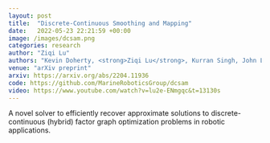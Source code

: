 ```yaml
---
layout: post
title:  "Discrete-Continuous Smoothing and Mapping"
date:   2022-05-23 22:21:59 +00:00
image: /images/dcsam.png
categories: research
author: "Ziqi Lu"
authors: "Kevin Doherty, <strong>Ziqi Lu</strong>, Kurran Singh, John Leonard"
venue: "arXiv preprint"
arxiv: https://arxiv.org/abs/2204.11936
code: https://github.com/MarineRoboticsGroup/dcsam
video: https://www.youtube.com/watch?v=lu2e-ENmgqc&t=13130s
---
```


A novel solver to efficiently recover approximate solutions to discrete-continuous (hybrid) factor graph optimization problems in robotic applications.